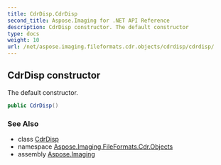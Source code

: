 ```yaml
---
title: CdrDisp.CdrDisp
second_title: Aspose.Imaging for .NET API Reference
description: CdrDisp constructor. The default constructor
type: docs
weight: 10
url: /net/aspose.imaging.fileformats.cdr.objects/cdrdisp/cdrdisp/
---
```

## CdrDisp constructor

The default constructor.

```csharp
public CdrDisp()
```

### See Also

* class [CdrDisp](../)
* namespace [Aspose.Imaging.FileFormats.Cdr.Objects](../../cdrdisp/)
* assembly [Aspose.Imaging](../../../)



